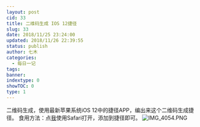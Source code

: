 ```yaml
---
layout: post
cid: 33
title: 二维码生成 IOS 12捷径
slug: 33
date: 2018/11/25 23:24:00
updated: 2018/11/26 22:39:55
status: publish
author: 七木
categories: 
  - 每日一记
tags: 
banner: 
indextype: 0
showTOC: 0
type: 1
---
```



二维码生成，使用最新苹果系统iOS 12中的捷径APP，编出来这个二维码生成捷径。
食用方法：点[我](https://www.icloud.com/shortcuts/27772acb911944bcb424886cdaa6726a "二维码生成")使用Safari打开，添加到捷径即可。
![IMG_4054.PNG](https://www.qimuwa.com/usr/uploads/2018/11/947256296.png)
